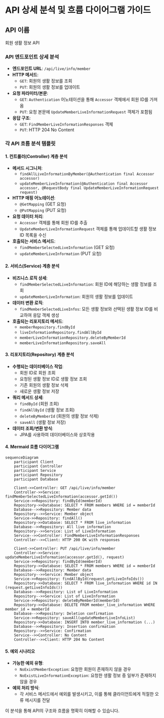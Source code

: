 # API 상세 분석 및 흐름 다이어그램 가이드

## API 이름
회원 생활 정보 API

### API 엔드포인트 상세 분석
- **엔드포인트 URL**: `/api/live/info/member`
- **HTTP 메서드**: 
  - `GET`: 회원의 생활 정보를 조회
  - `PUT`: 회원의 생활 정보를 업데이트
- **요청 파라미터/본문**:
  - `GET`: `Authentication` 어노테이션을 통해 `Accessor` 객체에서 회원 ID를 가져옴
  - `PUT`: 요청 본문에 `UpdateMemberLiveInformationRequest` 객체가 포함됨
- **응답 구조**:
  - `GET`: `FindMemberLiveInformationResponses` 객체
  - `PUT`: HTTP 204 No Content

### 각 API 흐름 분석 템플릿

#### 1. 컨트롤러(Controller) 계층 분석
- **메서드 시그니처**:
  - `findAllLiveInformationByMember(@Authentication final Accessor accessor)`
  - `updateMemberLiveInformation(@Authentication final Accessor accessor, @RequestBody final UpdateMemberLiveInformationRequest request)`
- **HTTP 매핑 어노테이션**:
  - `@GetMapping` (GET 요청)
  - `@PutMapping` (PUT 요청)
- **요청 데이터 처리**:
  - `Accessor` 객체를 통해 회원 ID를 추출
  - `UpdateMemberLiveInformationRequest` 객체를 통해 업데이트할 생활 정보 ID 목록을 수신
- **호출되는 서비스 메서드**:
  - `findMemberSelectedLiveInformation` (GET 요청)
  - `updateMemberLiveInformation` (PUT 요청)

#### 2. 서비스(Service) 계층 분석
- **비즈니스 로직 상세**:
  - `findMemberSelectedLiveInformation`: 회원 ID에 해당하는 생활 정보를 조회
  - `updateMemberLiveInformation`: 회원의 생활 정보를 업데이트
- **데이터 변환 로직**:
  - `findMemberSelectedLiveInfos`: 모든 생활 정보와 선택된 생활 정보 ID를 비교하여 응답 객체 생성
- **호출되는 리포지토리 메서드**:
  - `memberRepository.findById`
  - `liveInformationRepository.findAllById`
  - `memberLiveInformationRepository.deleteByMemberId`
  - `memberLiveInformationRepository.saveAll`

#### 3. 리포지토리(Repository) 계층 분석
- **수행되는 데이터베이스 작업**:
  - 회원 ID로 회원 조회
  - 요청된 생활 정보 ID로 생활 정보 조회
  - 기존 회원의 생활 정보 삭제
  - 새로운 생활 정보 저장
- **쿼리 메서드 상세**:
  - `findById` (회원 조회)
  - `findAllById` (생활 정보 조회)
  - `deleteByMemberId` (회원의 생활 정보 삭제)
  - `saveAll` (생활 정보 저장)
- **데이터 조회/변환 방식**:
  - JPA를 사용하여 데이터베이스와 상호작용

#### 4. Mermaid 흐름 다이어그램
```mermaid
sequenceDiagram
    participant Client
    participant Controller
    participant Service
    participant Repository
    participant Database

    Client->>Controller: GET /api/live/info/member
    Controller->>Service: findMemberSelectedLiveInformation(accessor.getId())
    Service->>Repository: findById(memberId)
    Repository->>Database: SELECT * FROM members WHERE id = memberId
    Database-->>Repository: Member data
    Repository-->>Service: Member object
    Service->>Repository: findAll()
    Repository->>Database: SELECT * FROM live_information
    Database-->>Repository: All live information
    Repository-->>Service: List of LiveInformation
    Service-->>Controller: FindMemberLiveInformationResponses
    Controller-->>Client: HTTP 200 OK with responses

    Client->>Controller: PUT /api/live/info/member
    Controller->>Service: updateMemberLiveInformation(accessor.getId(), request)
    Service->>Repository: findById(memberId)
    Repository->>Database: SELECT * FROM members WHERE id = memberId
    Database-->>Repository: Member data
    Repository-->>Service: Member object
    Service->>Repository: findAllById(request.getLiveInfoIds())
    Repository->>Database: SELECT * FROM live_information WHERE id IN (request.getLiveInfoIds())
    Database-->>Repository: List of LiveInformation
    Repository-->>Service: List of LiveInformation
    Service->>Repository: deleteByMemberId(memberId)
    Repository->>Database: DELETE FROM member_live_information WHERE member_id = memberId
    Database-->>Repository: Deletion confirmation
    Service->>Repository: saveAll(updateMemberLiveInfoList)
    Repository->>Database: INSERT INTO member_live_information (...)
    Database-->>Repository: Insertion confirmation
    Repository-->>Service: Confirmation
    Service-->>Controller: No Content
    Controller-->>Client: HTTP 204 No Content
```

#### 5. 예외 시나리오

- **가능한 예외 유형**:
  - `NoExistMemberException`: 요청한 회원이 존재하지 않을 경우
  - `NoExistLiveInformationException`: 요청한 생활 정보 중 일부가 존재하지 않을 경우
- **예외 처리 방식**:
  - 각 서비스 메서드에서 예외를 발생시키고, 이를 통해 클라이언트에게 적절한 오류 메시지를 전달

이 분석을 통해 API의 구조와 흐름을 명확히 이해할 수 있습니다.

